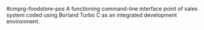 #cmprg-foodstore-pos
A functioning command-line interface point of sales system coded using Borland Turbo C as an integrated development environment.
